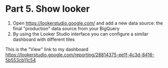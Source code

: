 # Part 5. Show looker 
1. Open https://lookerstudio.google.com/ and add a new data source: the final "production" data source from your BigQuery
2. By using the Looker Studio interface you can configure a similar dashboard with different tiles

This is the "View" link to my dashboard
https://lookerstudio.google.com/reporting/28814375-ee1f-4c3d-8416-5b553cb11c54  
